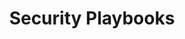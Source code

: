 ---
layout       : blocks/page-component
component    : schedule/track.html
title        : Security Playbooks
---